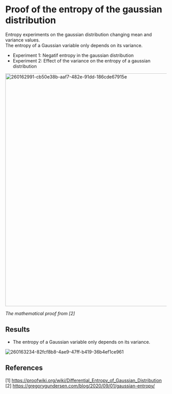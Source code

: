 # Proof of the entropy of the gaussian distribution

Entropy experiments on the gaussian distribution changing mean and variance values.<br>
The entropy of a Gaussian variable only depends on its variance. <br>

- Experiment 1: Negatif entropy in the gaussian distribution <br>
- Experiment 2: Effect of the variance on the entropy of a gaussian distribution <br>

<img width="727" alt="260162991-cb50e38b-aaf7-482e-91dd-186cde67915e" src="https://github.com/john-fante/my-machine-learning-theory-implementation/assets/50263592/a6910fc1-b663-46e3-aaef-5198408a86cb">

<i>The mathematical proof from [2] </i>

## Results
- The entropy of a Gaussian variable only depends on its variance. <br>

![260163234-82fcf8b8-4ae9-47ff-b419-36b4ef1ce961](https://github.com/john-fante/my-machine-learning-theory-implementation/assets/50263592/8c0447d5-9999-4d7a-87fc-c8b9c0f764a8)




## References
[1] https://proofwiki.org/wiki/Differential_Entropy_of_Gaussian_Distribution <br>
[2] https://gregorygundersen.com/blog/2020/09/01/gaussian-entropy/ <br>
